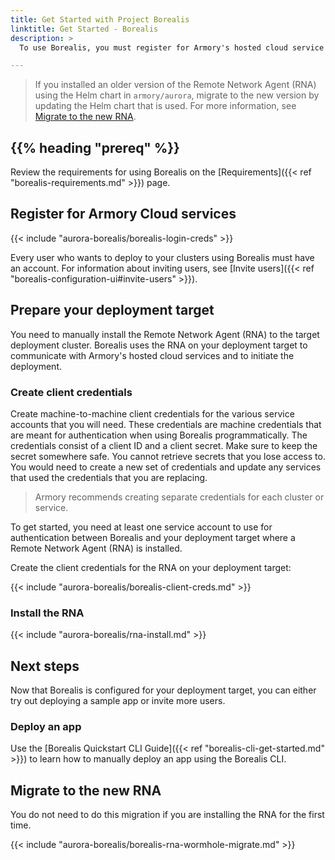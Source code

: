 ```yaml
---
title: Get Started with Project Borealis
linktitle: Get Started - Borealis
description: >
  To use Borealis, you must register for Armory's hosted cloud service and connect your deployment target to Armory cloud.

---
```


> If you installed an older version of the Remote Network Agent (RNA) using the Helm chart in `armory/aurora`, migrate to the new version by updating the Helm chart that is used. For more information, see [Migrate to the new RNA](#migrate-to-the-new-rna).

## {{% heading "prereq" %}}

Review the requirements for using Borealis on the [Requirements]({{< ref "borealis-requirements.md" >}}) page.

## Register for Armory Cloud services

{{< include "aurora-borealis/borealis-login-creds" >}}

Every user who wants to deploy to your clusters using Borealis must have an account. For information about inviting users, see [Invite users]({{< ref "borealis-configuration-ui#invite-users" >}}).

## Prepare your deployment target

<!--There are two ways to add a deployment target to Borealis. If your deployment target is accessible through the public internet, you can use the **Configuration UI** to [add the target to Borealis](#add-the-cluster-to-borealis) If the cluster is not accessible, -->

You need to manually install the Remote Network Agent (RNA) to the target deployment cluster. Borealis uses the RNA on your deployment target to communicate with Armory's hosted cloud services and to initiate the deployment. 

### Create client credentials

<!--Skip this section if your Kubernetes cluster is accessible through the public internet. Go to [Add the cluster to Borealis](#add-the-cluster-to-borealis).-->

Create machine-to-machine client credentials for the various service accounts that you will need. These credentials are machine credentials that are meant for authentication when using Borealis programmatically. The credentials consist of a client ID and a client secret. Make sure to keep the secret somewhere safe. You cannot retrieve secrets that you lose access to. You would need to create a new set of credentials and update any services that used the credentials that you are replacing.

> Armory recommends creating separate credentials for each cluster or service.

To get started, you need at least one service account to use for authentication between Borealis and your deployment target where a Remote Network Agent (RNA) is installed.

Create the client credentials for the RNA on your deployment target:

{{< include "aurora-borealis/borealis-client-creds.md" >}}

</details>

### Install the RNA

<!--Skip this section if your Kubernetes cluster is accessible through the public internet. Go to [Add the cluster to Borealis](#add-the-cluster-to-borealis).

<details><summary>Show me how to install the RNA</summary> -->

{{< include "aurora-borealis/rna-install.md" >}}


<!--### Add the cluster to Borealis

If your cluster is accessible through the public internet, start here. If your cluster is not accessible through the public internet, make sure that you have [created the client credentials](#create-client-credentials) and [installed the Remote Network Agent (RNA)](#install-the-rna) on your deployment target.

1. Navigate to the [**Deployment Targets > Kubernetes**](https://console.cloud.armory.io/configuration/accounts/kubernetes) page in the **Configuration UI**.
2. Add a new Kubernetes account and supply the following information:

   - **Account Name**: (Required) This is how the account is labeled in the **Configuration** and **Armory Deployments Status UI**. Use a descriptive name. It is the equivalent of the `agentIdentifier`, so use the same value for clusters that are connected manually by installing an RNA. 
   - **Kubeconfig**: (Optional) The kubeconfig used to access the cluster. Provide this if you did not install the RNA manually and want Borealis to use the kubeconfig to access the cluster.
   - **Context**: (Optional) The context used to access the cluster. When no context is configured for an account the current-context in your kubeconfig is assumed. For more information, see [Configure Access to Multiple Clusters](https://kubernetes.io/docs/tasks/access-cluster-api/configure-access-multiple-clusters/).
   - **Remote Network Agent**: (Optional) The RNA that is installed on the cluster. This is required if the cluster is not accessible through the public internet.
3. Save your changes.

-->

## Next steps

Now that Borealis is configured for your deployment target, you can either try out deploying a sample app or invite more users.

### Deploy an app

Use the [Borealis Quickstart CLI Guide]({{< ref "borealis-cli-get-started.md" >}}) to learn how to manually deploy an app using the Borealis CLI.

## Migrate to the new RNA

You do not need to do this migration if you are installing the RNA for the first time.

{{< include "aurora-borealis/borealis-rna-wormhole-migrate.md" >}}